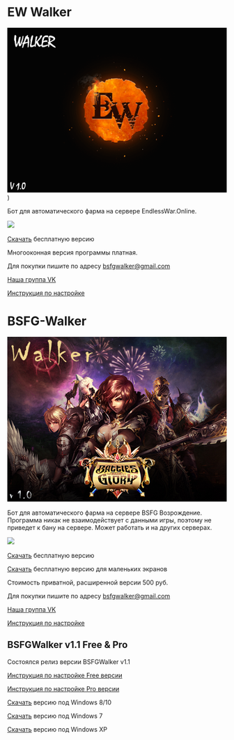 # EW Walker

![Image of Yaktocat](https://raw.githubusercontent.com/BSFG/BSFG-Walker/master/EW-Walker/v%201.0/ew%20walker.png))

Бот для автоматического фарма на сервере EndlessWar.Online.

[![](http://img.youtube.com/vi/rZuyiy4MV2o/0.jpg)](https://www.youtube.com/watch?v=rZuyiy4MV2o"")

[Скачать](https://github.com/BSFG/BSFG-Walker/blob/master/EW-Walker/v%201.0/EW%20Walker%201.0.exe?raw=true) бесплатную версию

Многооконная версия программы платная.

Для покупки пишите по адресу bsfgwalker@gmail.com

[Наша группа VK](https://vk.com/club172474498)

[Инструкция по настройке](https://github.com/BSFG/BSFG-Walker/blob/master/EW-Walker/v%201.0/Guide%20v1.0.md)

# BSFG-Walker

![Image of Yaktocat](https://github.com/BSFG/BSFG-Walker/blob/master/walker.png)

Бот для автоматического фарма на сервере BSFG Возрождение.
Программа никак не взаимодействует с данными игры, поэтому не приведет к бану на сервере. Может работать и на других серверах.

[![](http://img.youtube.com/vi/lrHiOYXPudo/0.jpg)](http://www.youtube.com/watch?v=lrHiOYXPudo "")

[Скачать](https://github.com/BSFG/BSFG-Walker/raw/master/BSFG%20Walker.exe) бесплатную версию

[Скачать](https://github.com/BSFG/BSFG-Walker/raw/master/BSFG%20Walker%201366x768%20Edition.exe) бесплатную версию для маленьких экранов

Стоимость приватной, расширенной версии 500 руб.

Для покупки пишите по адресу bsfgwalker@gmail.com

[Наша группа VK](https://vk.com/club172474498)

[Инструкция по настройке](https://github.com/BSFG/BSFG-Walker/blob/master/Guide.md)



## BSFGWalker v1.1 Free & Pro


Состоялся релиз версии BSFGWalker v1.1

[Инструкция по настройке Free версии](https://github.com/BSFG/BSFG-Walker/blob/master/v%201.1/Guide%20v1.1%20Free.md)

[Инструкция по настройке Pro версии](https://github.com/BSFG/BSFG-Walker/blob/master/v%201.1/Guide%20v1.1%20Pro.md)

[Скачать](https://github.com/BSFG/BSFG-Walker/raw/master/v%201.1/BSFG%20Walker%20v1.1.exe) версию под Windows 8/10

[Скачать](https://github.com/BSFG/BSFG-Walker/raw/master/v%201.1/BSFG%20Walker%20v1.1%20Win7.exe) версию под Windows 7

[Скачать](https://github.com/BSFG/BSFG-Walker/raw/master/v%201.1/BSFG%20Walker%20v1.1%20WinXP.exe) версию под Windows XP
